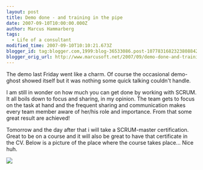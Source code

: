 ```yaml
---
layout: post
title: Demo done - and training in the pipe
date: 2007-09-10T10:00:00.000Z
author: Marcus Hammarberg
tags:
  - Life of a consultant
modified_time: 2007-09-10T10:10:21.673Z
blogger_id: tag:blogger.com,1999:blog-36533086.post-1077831682323808842
blogger_orig_url: http://www.marcusoft.net/2007/09/demo-done-and-training-in-pipe.html
---
```


The demo last Friday went like a charm. Of course the occasional
demo-ghost showed itself but it was nothing some quick talking couldn't
handle.

I am still in wonder on how much you can get done by working with SCRUM.
It all boils down to focus and sharing, in my opinion. The team gets to
focus on the task at hand and the frequent sharing and communication
makes every team member aware of her/his role and importance. From that
some great result are achieved!

Tomorrow and the day after that i will take a SCRUM-master
certification. Great to be on a course and it will also be great to have
that certificate in the CV. Below is a picture of the place where the
course takes place... Nice huh.


<img src="http://www.wtc.se/img/030213.gif" data-borde="0" />
